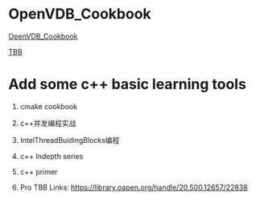 # OpenVDB_Cookbook

[OpenVDB_Cookbook](https://www.openvdb.org/documentation/doxygen/codeExamples.html#sPopulatingGrids)

[TBB](https://www.intel.com/content/www/us/en/develop/documentation/oneapi-programming-guide/top/api-based-programming/intel-oneapi-threading-building-blocks-onetbb.html)


# Add some c++ basic learning tools

1. cmake cookbook

2. c++并发编程实战

3. IntelThreadBuidingBlocks编程

4. c++ Indepth series

5. c++ primer 

6. Pro TBB Links: https://library.oapen.org/handle/20.500.12657/22838



